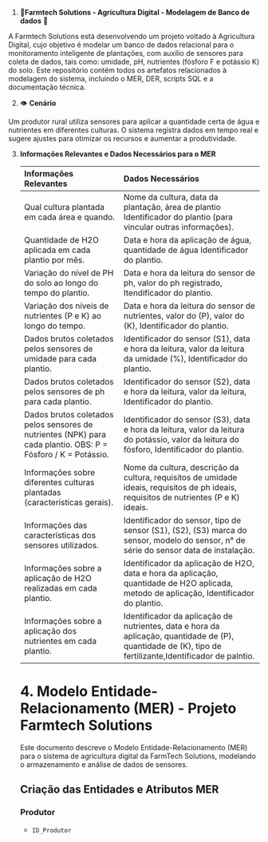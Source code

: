 1. 🌱**Farmtech Solutions - Agricultura Digital - Modelagem de Banco de dados** 🤖

A Farmtech Solutions está desenvolvendo um projeto voltado à Agricultura Digital, cujo objetivo é modelar um banco de dados relacional para o
monitoramento inteligente de plantações, com auxílio de sensores para coleta de dados, tais como: umidade, pH, nutrientes (fósforo F e potássio K) do solo.
Este repositório contém todos os artefatos relacionados à modelagem do sistema, incluindo o MER, DER, scripts SQL e a documentação técnica.

2. 👁️ **Cenário**

Um produtor rural utiliza sensores para aplicar a quantidade certa de água e nutrientes em diferentes culturas. 
O sistema registra dados em tempo real e sugere ajustes para otimizar os recursos e aumentar a produtividade.

3. **Informações Relevantes e Dados Necessários para o MER**
   
   | Informações Relevantes | Dados Necessários |
   |:-----------------------|:------------------|
   | Qual cultura plantada em cada área e quando.| Nome da cultura, data da plantação, área de plantio Identificador do plantio (para vincular outras informações).|
   | Quantidade de H2O aplicada em cada plantio por mês.| Data e hora da aplicação de água, quantidade de água Identificador do plantio.|
   | Variação do nível de PH do solo ao longo do tempo do plantio.| Data e hora da leitura do sensor de ph, valor do ph registrado, Itendificador do plantio.|
   | Variação dos níveis de nutrientes (P e K) ao longo do tempo.| Data e hora da leitura do sensor de nutrientes, valor do (P), valor do (K), Identificador do plantio.|
   | Dados brutos coletados pelos sensores de umidade para cada plantio.| Identificador do sensor (S1), data e hora da leitura, valor da leitura da umidade (%), Identificador do plantio.|
   | Dados brutos coletados pelos sensores de ph para cada plantio.| Identificador do sensor (S2), data e hora da leitura, valor da leitura, Identificador do plantio.|
   | Dados brutos coletados pelos sensores de nutrientes (NPK) para cada plantio. OBS: P = Fósforo / K = Potássio.| Identificador do sensor (S3), data e hora da leitura, valor da leitura do potássio, valor da leitura do fósforo, Identificador do plantio.|
   | Informações sobre diferentes culturas plantadas (características gerais).| Nome da cultura, descrição da cultura, requisitos de umidade ideais, requisitos de ph ideais, requisitos de nutrientes (P e K) ideais.|
   | Informações das características dos sensores utilizados.| Identificador do sensor, tipo de sensor (S1), (S2), (S3) marca do sensor, modelo do sensor, n° de série do sensor data de instalação.|
   | Informações sobre a aplicação de H2O realizadas em cada plantio.| Identificador da aplicação de H2O, data e hora da aplicação, quantidade de H2O aplicada, metodo de aplicação, Identificador do plantio.|
   | Informações sobre a aplicação dos nutrientes em cada plantio.| Identificador da aplicação de nutrientes, data e hora da aplicação, quantidade de (P), quantidade de (K), tipo de fertilizante,Identificador de palntio.|

   # 4. Modelo Entidade-Relacionamento (MER) - Projeto Farmtech Solutions
   Este documento descreve o Modelo Entidade-Relacionamento (MER) para o sistema de agricultura digital da FarmTech Solutions, modelando o armazenamento e análise de dados de sensores.
   ## Criação das Entidades e Atributos MER 

   ### Produtor
   * `ID_Produtor`

